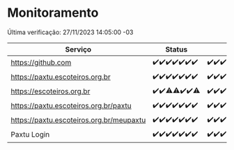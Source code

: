 # Monitoramento

Última verificação: 27/11/2023 14:05:00 -03

|Serviço|Status|Últimas 24h|
|---|---|---|
|https://github.com|<span title="2023-11-20: OK=24">✔️</span><span title="2023-11-21: OK=24">✔️</span><span title="2023-11-22: OK=23">✔️</span><span title="2023-11-23: OK=24">✔️</span><span title="2023-11-24: OK=24">✔️</span><span title="2023-11-25: OK=24">✔️</span><span title="2023-11-26: OK=18">✔️</span>|<span title="26/11/2023 15:07:00 -03 : 200">✔️</span><span title="26/11/2023 16:03:00 -03 : 200">✔️</span><span title="26/11/2023 17:06:00 -03 : 200">✔️</span><span title="26/11/2023 18:03:00 -03 : 200">✔️</span><span title="26/11/2023 19:04:00 -03 : 200">✔️</span><span title="26/11/2023 20:04:00 -03 : 200">✔️</span><span title="26/11/2023 21:31:00 -03 : 200">✔️</span><span title="26/11/2023 22:46:00 -03 : 200">✔️</span><span title="26/11/2023 23:20:00 -03 : 200">✔️</span><span title="27/11/2023 00:07:00 -03 : 200">✔️</span><span title="27/11/2023 01:07:00 -03 : 200">✔️</span><span title="27/11/2023 02:06:00 -03 : 200">✔️</span><span title="27/11/2023 03:08:00 -03 : 200">✔️</span><span title="27/11/2023 04:06:00 -03 : 200">✔️</span><span title="27/11/2023 05:09:00 -03 : 200">✔️</span><span title="27/11/2023 06:07:00 -03 : 200">✔️</span><span title="27/11/2023 07:07:00 -03 : 200">✔️</span><span title="27/11/2023 08:04:00 -03 : 200">✔️</span><span title="27/11/2023 09:11:00 -03 : 200">✔️</span><span title="27/11/2023 10:10:00 -03 : 200">✔️</span><span title="27/11/2023 11:06:00 -03 : 200">✔️</span><span title="27/11/2023 12:06:00 -03 : 200">✔️</span><span title="27/11/2023 13:08:00 -03 : 200">✔️</span><span title="27/11/2023 14:05:00 -03 : 200">✔️</span>|
|https://paxtu.escoteiros.org.br|<span title="2023-11-20: OK=24">✔️</span><span title="2023-11-21: OK=24">✔️</span><span title="2023-11-22: OK=23">✔️</span><span title="2023-11-23: OK=24">✔️</span><span title="2023-11-24: OK=24">✔️</span><span title="2023-11-25: OK=24">✔️</span><span title="2023-11-26: OK=18">✔️</span>|<span title="26/11/2023 15:07:00 -03 : 200">✔️</span><span title="26/11/2023 16:03:00 -03 : 200">✔️</span><span title="26/11/2023 17:06:00 -03 : 200">✔️</span><span title="26/11/2023 18:03:00 -03 : 200">✔️</span><span title="26/11/2023 19:04:00 -03 : 200">✔️</span><span title="26/11/2023 20:04:00 -03 : 200">✔️</span><span title="26/11/2023 21:31:00 -03 : 200">✔️</span><span title="26/11/2023 22:46:00 -03 : 200">✔️</span><span title="26/11/2023 23:20:00 -03 : 200">✔️</span><span title="27/11/2023 00:07:00 -03 : 200">✔️</span><span title="27/11/2023 01:07:00 -03 : 200">✔️</span><span title="27/11/2023 02:06:00 -03 : 200">✔️</span><span title="27/11/2023 03:08:00 -03 : 200">✔️</span><span title="27/11/2023 04:06:00 -03 : 200">✔️</span><span title="27/11/2023 05:09:00 -03 : 200">✔️</span><span title="27/11/2023 06:07:00 -03 : 200">✔️</span><span title="27/11/2023 07:07:00 -03 : 200">✔️</span><span title="27/11/2023 08:04:00 -03 : 200">✔️</span><span title="27/11/2023 09:11:00 -03 : 200">✔️</span><span title="27/11/2023 10:10:00 -03 : 200">✔️</span><span title="27/11/2023 11:06:00 -03 : 200">✔️</span><span title="27/11/2023 12:06:00 -03 : 200">✔️</span><span title="27/11/2023 13:08:00 -03 : 200">✔️</span><span title="27/11/2023 14:05:00 -03 : 200">✔️</span>|
|https://escoteiros.org.br|<span title="2023-11-20: OK=24">✔️</span><span title="2023-11-21: OK=24">✔️</span><span title="2023-11-22: OK=22, Falhas=1">⚠️</span><span title="2023-11-23: OK=23, Falhas=1">⚠️</span><span title="2023-11-24: OK=24">✔️</span><span title="2023-11-25: OK=24">✔️</span><span title="2023-11-26: OK=17, Falhas=1">⚠️</span>|<span title="26/11/2023 15:07:00 -03 : 200">✔️</span><span title="26/11/2023 16:03:00 -03 : 200">✔️</span><span title="26/11/2023 17:06:00 -03 : 200">✔️</span><span title="26/11/2023 18:03:00 -03 : 200">✔️</span><span title="26/11/2023 19:04:00 -03 : 200">✔️</span><span title="26/11/2023 20:04:00 -03 : 200">✔️</span><span title="26/11/2023 21:31:00 -03 : 200">✔️</span><span title="26/11/2023 22:46:00 -03 : 200">✔️</span><span title="26/11/2023 23:20:00 -03 : 200">✔️</span><span title="27/11/2023 00:07:00 -03 : 200">✔️</span><span title="27/11/2023 01:07:00 -03 : 200">✔️</span><span title="27/11/2023 02:06:00 -03 : 200">✔️</span><span title="27/11/2023 03:08:00 -03 : 200">✔️</span><span title="27/11/2023 04:06:00 -03 : 200">✔️</span><span title="27/11/2023 05:09:00 -03 : 200">✔️</span><span title="27/11/2023 06:07:00 -03 : 200">✔️</span><span title="27/11/2023 07:07:00 -03 : 200">✔️</span><span title="27/11/2023 08:04:00 -03 : 200">✔️</span><span title="27/11/2023 09:11:00 -03 : 200">✔️</span><span title="27/11/2023 10:10:00 -03 : 200">✔️</span><span title="27/11/2023 11:06:00 -03 : 200">✔️</span><span title="27/11/2023 12:06:00 -03 : 200">✔️</span><span title="27/11/2023 13:08:00 -03 : 200">✔️</span><span title="27/11/2023 14:05:00 -03 : 200">✔️</span>|
|https://paxtu.escoteiros.org.br/paxtu|<span title="2023-11-20: OK=24">✔️</span><span title="2023-11-21: OK=24">✔️</span><span title="2023-11-22: OK=23">✔️</span><span title="2023-11-23: OK=24">✔️</span><span title="2023-11-24: OK=24">✔️</span><span title="2023-11-25: OK=24">✔️</span><span title="2023-11-26: OK=18">✔️</span>|<span title="26/11/2023 15:07:00 -03 : 200">✔️</span><span title="26/11/2023 16:03:00 -03 : 200">✔️</span><span title="26/11/2023 17:06:00 -03 : 200">✔️</span><span title="26/11/2023 18:03:00 -03 : 200">✔️</span><span title="26/11/2023 19:04:00 -03 : 200">✔️</span><span title="26/11/2023 20:04:00 -03 : 200">✔️</span><span title="26/11/2023 21:31:00 -03 : 200">✔️</span><span title="26/11/2023 22:46:00 -03 : 200">✔️</span><span title="26/11/2023 23:20:00 -03 : 200">✔️</span><span title="27/11/2023 00:07:00 -03 : 200">✔️</span><span title="27/11/2023 01:07:00 -03 : 200">✔️</span><span title="27/11/2023 02:06:00 -03 : 200">✔️</span><span title="27/11/2023 03:09:00 -03 : 200">✔️</span><span title="27/11/2023 04:06:00 -03 : 200">✔️</span><span title="27/11/2023 05:09:00 -03 : 200">✔️</span><span title="27/11/2023 06:07:00 -03 : 200">✔️</span><span title="27/11/2023 07:07:00 -03 : 200">✔️</span><span title="27/11/2023 08:04:00 -03 : 200">✔️</span><span title="27/11/2023 09:11:00 -03 : 200">✔️</span><span title="27/11/2023 10:10:00 -03 : 200">✔️</span><span title="27/11/2023 11:06:00 -03 : 200">✔️</span><span title="27/11/2023 12:06:00 -03 : 200">✔️</span><span title="27/11/2023 13:08:00 -03 : 200">✔️</span><span title="27/11/2023 14:05:00 -03 : 200">✔️</span>|
|https://paxtu.escoteiros.org.br/meupaxtu|<span title="2023-11-20: OK=24">✔️</span><span title="2023-11-21: OK=24">✔️</span><span title="2023-11-22: OK=23">✔️</span><span title="2023-11-23: OK=24">✔️</span><span title="2023-11-24: OK=24">✔️</span><span title="2023-11-25: OK=24">✔️</span><span title="2023-11-26: OK=18">✔️</span>|<span title="26/11/2023 15:07:00 -03 : 200">✔️</span><span title="26/11/2023 16:03:00 -03 : 200">✔️</span><span title="26/11/2023 17:06:00 -03 : 200">✔️</span><span title="26/11/2023 18:03:00 -03 : 200">✔️</span><span title="26/11/2023 19:04:00 -03 : 200">✔️</span><span title="26/11/2023 20:04:00 -03 : 200">✔️</span><span title="26/11/2023 21:31:00 -03 : 200">✔️</span><span title="26/11/2023 22:46:00 -03 : 200">✔️</span><span title="26/11/2023 23:20:00 -03 : 200">✔️</span><span title="27/11/2023 00:07:00 -03 : 200">✔️</span><span title="27/11/2023 01:07:00 -03 : 200">✔️</span><span title="27/11/2023 02:06:00 -03 : 200">✔️</span><span title="27/11/2023 03:09:00 -03 : 200">✔️</span><span title="27/11/2023 04:06:00 -03 : 200">✔️</span><span title="27/11/2023 05:09:00 -03 : 200">✔️</span><span title="27/11/2023 06:07:00 -03 : 200">✔️</span><span title="27/11/2023 07:07:00 -03 : 200">✔️</span><span title="27/11/2023 08:04:00 -03 : 200">✔️</span><span title="27/11/2023 09:11:00 -03 : 200">✔️</span><span title="27/11/2023 10:10:00 -03 : 200">✔️</span><span title="27/11/2023 11:06:00 -03 : 200">✔️</span><span title="27/11/2023 12:06:00 -03 : 200">✔️</span><span title="27/11/2023 13:08:00 -03 : 200">✔️</span><span title="27/11/2023 14:05:00 -03 : 200">✔️</span>|
|Paxtu Login|<span title="2023-11-20: OK=24">✔️</span><span title="2023-11-21: OK=24">✔️</span><span title="2023-11-22: OK=23">✔️</span><span title="2023-11-23: OK=24">✔️</span><span title="2023-11-24: OK=24">✔️</span><span title="2023-11-25: OK=24">✔️</span><span title="2023-11-26: OK=18">✔️</span>|<span title="26/11/2023 15:07:00 -03 : 200">✔️</span><span title="26/11/2023 16:03:00 -03 : 200">✔️</span><span title="26/11/2023 17:06:00 -03 : 200">✔️</span><span title="26/11/2023 18:03:00 -03 : 200">✔️</span><span title="26/11/2023 19:04:00 -03 : 200">✔️</span><span title="26/11/2023 20:04:00 -03 : 200">✔️</span><span title="26/11/2023 21:31:00 -03 : 200">✔️</span><span title="26/11/2023 22:46:00 -03 : 200">✔️</span><span title="26/11/2023 23:20:00 -03 : 200">✔️</span><span title="27/11/2023 00:07:00 -03 : 200">✔️</span><span title="27/11/2023 01:07:00 -03 : 200">✔️</span><span title="27/11/2023 02:06:00 -03 : 200">✔️</span><span title="27/11/2023 03:09:00 -03 : 200">✔️</span><span title="27/11/2023 04:06:00 -03 : 200">✔️</span><span title="27/11/2023 05:09:00 -03 : 200">✔️</span><span title="27/11/2023 06:07:00 -03 : 200">✔️</span><span title="27/11/2023 07:07:00 -03 : 200">✔️</span><span title="27/11/2023 08:04:00 -03 : 200">✔️</span><span title="27/11/2023 09:11:00 -03 : 200">✔️</span><span title="27/11/2023 10:10:00 -03 : 200">✔️</span><span title="27/11/2023 11:06:00 -03 : 200">✔️</span><span title="27/11/2023 12:06:00 -03 : 200">✔️</span><span title="27/11/2023 13:08:00 -03 : 200">✔️</span><span title="27/11/2023 14:05:00 -03 : 200">✔️</span>|
